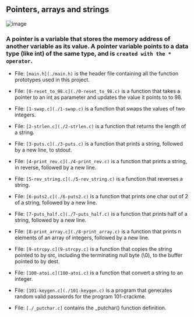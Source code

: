 ## Pointers, arrays and strings
![image](https://user-images.githubusercontent.com/105258746/190977571-d5135d31-02a5-4ff3-88de-d9062d6cfe13.png)

### A pointer is a variable that stores the memory address of another variable as its value. A pointer variable points to a data type (like int) of the same type, and is `created with the * operator`.
* File: `[main.h](./main.h)` is the header file containing all the function prototypes used in this project.

* File: `[0-reset_to_98.c](./0-reset_to_98.c)` is a function that takes a pointer to an int as parameter and updates the value it points to to 98.

* File: `[1-swap.c](./1-swap.c)` is a function that swaps the values of two integers.

* File: `[2-strlen.c](./2-strlen.c)` is a function that returns the length of a string.

* File: `[3-puts.c](./3-puts.c)` is a function that prints a string, followed by a new line, to stdout.

* File: `[4-print_rev.c](./4-print_rev.c)` is a function that prints a string, in reverse, followed by a new line.

* File: `[5-rev_string.c](./5-rev_string.c)` is a function that reverses a string.

* File: `[6-puts2.c](./6-puts2.c)` is a function that prints one char out of 2 of a string, followed by a new line.

* File: `[7-puts_half.c](./7-puts_half.c)` is a function that prints half of a string, followed by a new line.

* File: `[8-print_array.c](./8-print_array.c)` is a function that prints n elements of an array of integers, followed by a new line.

* File: `[9-strcpy.c](9-strcpy.c)` is a function that copies the string pointed to by src, including the terminating null byte (\0), to the buffer pointed to by dest.

* File: `[100-atoi.c](100-atoi.c)` is a function that convert a string to an integer.

* File: `[101-keygen.c](./101-keygen.c)` is a program that generates random valid passwords for the program 101-crackme.

- File: `[./_putchar.c]` contains the _putchar() function definition.

